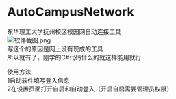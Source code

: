 # AutoCampusNetwork
东华理工大学抚州校区校园网自动连接工具
<br>![软件截图.png](https://s2.loli.net/2022/10/14/uETWZtwg3bR6kUM.png)
<br>写这个的原因是网上没有现成的工具
<br>所以就有了，刚学的C#代码什么的就这样能用就行

使用方法
<br>1启动软件填写登入信息
<br>2在设置页面打开自启和自动登入（开启自启需要管理员权限）
